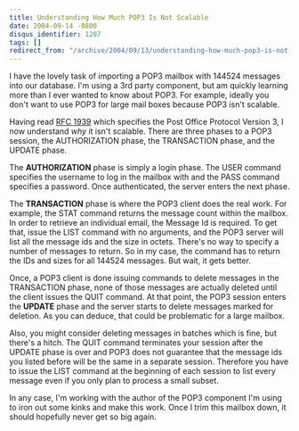 ```yaml
---
title: Understanding How Much POP3 Is Not Scalable
date: 2004-09-14 -0800
disqus_identifier: 1207
tags: []
redirect_from: "/archive/2004/09/13/understanding-how-much-pop3-is-not-scalable.aspx/"
---
```


I have the lovely task of importing a POP3 mailbox with 144524 messages
into our database. I'm using a 3rd party component, but am quickly
learning more than I ever wanted to know about POP3. For example,
ideally you don't want to use POP3 for large mail boxes because POP3
isn't scalable.

Having read [RFC 1939](http://www.faqs.org/rfcs/rfc1939.html) which
specifies the Post Office Protocol Version 3, I now understand *why* it
isn't scalable. There are three phases to a POP3 session, the
AUTHORIZATION phase, the TRANSACTION phase, and the UPDATE phase.

The **AUTHORIZATION** phase is simply a login phase. The USER command
specifies the username to log in the mailbox with and the PASS command
specifies a password. Once authenticated, the server enters the next
phase.

The **TRANSACTION** phase is where the POP3 client does the real work.
For example, the STAT command returns the message count within the
mailbox. In order to retrieve an individual email, the Message Id is
required. To get that, issue the LIST command with no arguments, and the
POP3 server will list all the message ids and the size in octets.
There's no way to specify a number of messages to return. So in my case,
the command has to return the IDs and sizes for all 144524 messages. But
wait, it gets better.

Once, a POP3 client is done issuing commands to delete messages in the
TRANSACTION phase, none of those messages are actually deleted until the
client issues the QUIT command. At that point, the POP3 session enters
the **UPDATE** phase and the server starts to delete messages marked for
deletion. As you can deduce, that could be problematic for a large
mailbox.

Also, you might consider deleting messages in batches which is fine, but
there's a hitch. The QUIT command terminates your session after the
UPDATE phase is over and POP3 does not guarantee that the message ids
you listed before will be the same in a separate session. Therefore you
have to issue the LIST command at the beginning of each session to list
every message even if you only plan to process a small subset.

In any case, I'm working with the author of the POP3 component I'm using
to iron out some kinks and make this work. Once I trim this mailbox
down, it should hopefully never get so big again.

